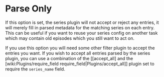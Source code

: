 # Parse Only
If this option is set, the series plugin will not accept or reject any entries, it will merely fill in parsed metadata for the matching series on each entry. This can be useful if you want to reuse your series config on another task which may contain old episodes which you still want to act on.

If you use this option you will need some other filter plugin to accept the entries you want. If you wish to accept all entries parsed by the series plugin, you can use a combination of the [[accept_all] and the [wiki:Plugins/require_field require_field|Plugins/accept_all]] plugin set to require the `series_name` field.
